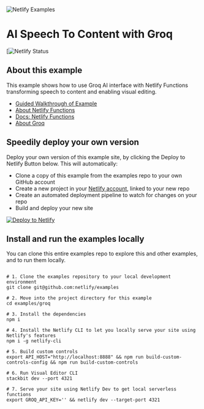 ![Netlify Examples](https://github.com/netlify/examples/assets/5865/4145aa2f-b915-404f-af02-deacee24f7bf)

# AI Speech To Content with Groq

[![Netlify Status]()


## About this example

This example shows how to use Groq AI interface with Netlify Functions transforming speech to content and enabling visual editing.

- [Guided Walkthrough of Example]()
- [About Netlify Functions](https://www.netlify.com/products/functions/?utm_campaign=dx-examples&utm_source=example-site&utm_medium=web&utm_content=example-ai-speech-to-content)
- [Docs: Netlify Functions](https://docs.netlify.com/functions/overview/?utm_campaign=dx-examples&utm_source=example-site&utm_medium=web&utm_content=example-ai-speech-to-content)
- [About Groq](https://groq.com/groqcloud/)


## Speedily deploy your own version

Deploy your own version of this example site, by clicking the Deploy to Netlify Button below. This will automatically:

- Clone a copy of this example from the examples repo to your own GitHub account
- Create a new project in your [Netlify account](https://app.netlify.com/?utm_medium=social&utm_source=github&utm_campaign=devex-ph&utm_content=devex-examples), linked to your new repo
- Create an automated deployment pipeline to watch for changes on your repo
- Build and deploy your new site

[![Deploy to Netlify](https://www.netlify.com/img/deploy/button.svg)]()


## Install and run the examples locally

You can clone this entire examples repo to explore this and other examples, and to run them locally.

```shell

# 1. Clone the examples repository to your local development environment
git clone git@github.com:netlify/examples

# 2. Move into the project directory for this example
cd examples/groq

# 3. Install the dependencies
npm i

# 4. Install the Netlify CLI to let you locally serve your site using Netlify's features
npm i -g netlify-cli

# 5. Build custom controls
export API_HOST="http://localhost:8888" && npm run build-custom-controls-config && npm run build-custom-controls

# 6. Run Visual Editor CLI
stackbit dev --port 4321

# 7. Serve your site using Netlify Dev to get local serverless functions
export GROQ_API_KEY='' && netlify dev --target-port 4321

```

